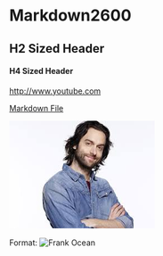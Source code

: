# Markdown2600

## H2 Sized Header

#### H4 Sized Header

http://www.youtube.com 

[Markdown File](https://github.com/znpierucci/Markdown2600/blob/master/Second.md)

![Chris D'Elia](/chris.jpeg)

Format: ![Frank Ocean](https://en.wikipedia.org/wiki/Frank_Ocean#/media/File:Frank_ocean_green_hair.jpg)
